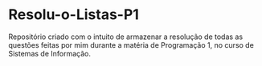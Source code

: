 # Resolu-o-Listas-P1
Repositório criado com o intuito de armazenar a resolução de todas as questões feitas por mim durante a matéria de Programação 1, no curso de Sistemas de Informação.
